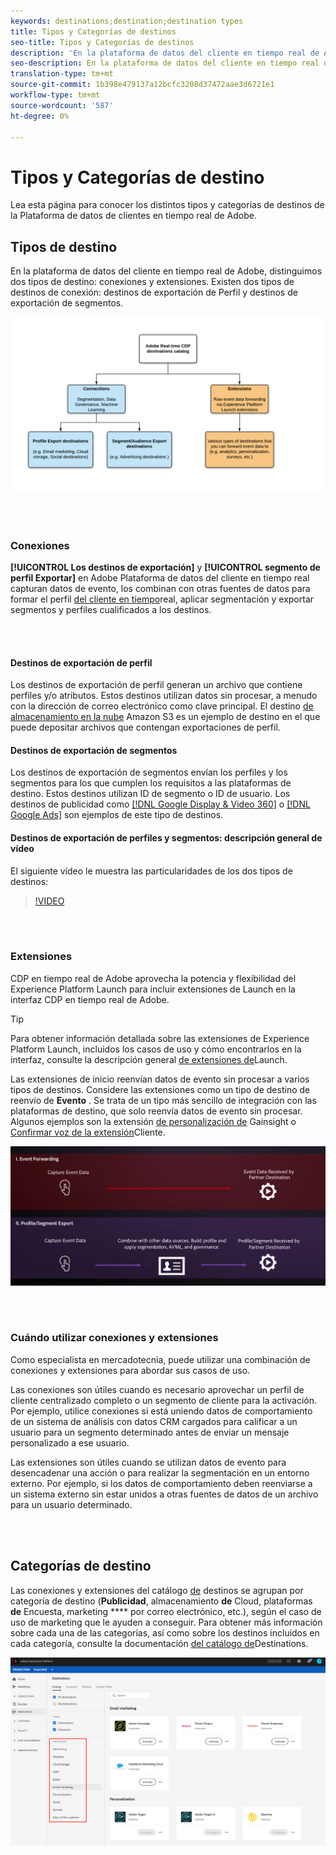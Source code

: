 ```yaml
---
keywords: destinations;destination;destination types
title: Tipos y Categorías de destinos
seo-title: Tipos y Categorías de destinos
description: 'En la plataforma de datos del cliente en tiempo real de Adobe, los destinos de exportación de Perfiles/segmentos capturan datos de evento, los combinan con otras fuentes de datos, aplican segmentación y exportan segmentos y perfiles cualificados a los destinos. Las extensiones de inicio reenvían datos de evento sin procesar a varios tipos de destinos. '
seo-description: En la plataforma de datos del cliente en tiempo real de Adobe, los destinos de exportación de Perfiles/segmentos capturan datos de evento, los combinan con otras fuentes de datos, aplican segmentación y exportan segmentos y perfiles cualificados a los destinos. Las extensiones de inicio reenvían datos de evento sin procesar a varios tipos de destinos.
translation-type: tm+mt
source-git-commit: 1b398e479137a12bcfc3208d37472aae3d6721e1
workflow-type: tm+mt
source-wordcount: '587'
ht-degree: 0%

---
```



# Tipos y Categorías de destino

Lea esta página para conocer los distintos tipos y categorías de destinos de la Plataforma de datos de clientes en tiempo real de Adobe.

## Tipos de destino

En la plataforma de datos del cliente en tiempo real de Adobe, distinguimos dos tipos de destino: conexiones y extensiones. Existen dos tipos de destinos de conexión: destinos de exportación de Perfil y destinos de exportación de segmentos.

![Tipos de destinos](/help/rtcdp/destinations/assets/types-of-destinations.png)

<br> 

### Conexiones

**[!UICONTROL Los destinos de exportación]** y **[!UICONTROL segmento de perfil Exportar]** en Adobe Plataforma de datos del cliente en tiempo real capturan datos de evento, los combinan con otras fuentes de datos para formar el perfil [del cliente en tiempo](/help/profile/home.md)real, aplicar segmentación y exportar segmentos y perfiles cualificados a los destinos.

<br> 

#### Destinos de exportación de perfil

Los destinos de exportación de perfil generan un archivo que contiene perfiles y/o atributos. Estos destinos utilizan datos sin procesar, a menudo con la dirección de correo electrónico como clave principal. El destino [de almacenamiento en la nube](/help/rtcdp/destinations/amazon-s3-destination.md) Amazon S3 es un ejemplo de destino en el que puede depositar archivos que contengan exportaciones de perfil.

#### Destinos de exportación de segmentos

Los destinos de exportación de segmentos envían los perfiles y los segmentos para los que cumplen los requisitos a las plataformas de destino. Estos destinos utilizan ID de segmento o ID de usuario. Los destinos de publicidad como [[!DNL Google Display &amp; Video 360]](/help/rtcdp/destinations/google-dv360-destination.md) o [[!DNL Google Ads]](/help/rtcdp/destinations/google-ads-destination.md) son ejemplos de este tipo de destinos.

#### Destinos de exportación de perfiles y segmentos: descripción general de vídeo

El siguiente vídeo le muestra las particularidades de los dos tipos de destinos:

>[!VIDEO](https://video.tv.adobe.com/v/29707?quality=12)

<br> 

### Extensiones

CDP en tiempo real de Adobe aprovecha la potencia y flexibilidad del Experience Platform Launch para incluir extensiones de Launch en la interfaz CDP en tiempo real de Adobe.

>[!TIP]
>
>Para obtener información detallada sobre las extensiones de Experience Platform Launch, incluidos los casos de uso y cómo encontrarlos en la interfaz, consulte la descripción general [de extensiones de](/help/rtcdp/destinations/experience-platform-launch-extensions.md)Launch.

Las extensiones de inicio reenvían datos de evento sin procesar a varios tipos de destinos. Considere las extensiones como un tipo de destino de reenvío de **Evento** . Se trata de un tipo más sencillo de integración con las plataformas de destino, que solo reenvía datos de evento sin procesar. Algunos ejemplos son la extensión [de personalización de](/help/rtcdp/destinations/gainsight-extension.md) Gainsight o [Confirmar voz de la extensión](/help/rtcdp/destinations/confirmit-digital-feedback-extension.md)Cliente.

![Extensiones de Experience Platform Launch en comparación con otros destinos](/help/rtcdp/destinations/assets/launch-and-other-destinations.png)

<br> 

### Cuándo utilizar conexiones y extensiones

Como especialista en mercadotecnia, puede utilizar una combinación de conexiones y extensiones para abordar sus casos de uso.

Las conexiones son útiles cuando es necesario aprovechar un perfil de cliente centralizado completo o un segmento de cliente para la activación. Por ejemplo, utilice conexiones si está uniendo datos de comportamiento de un sistema de análisis con datos CRM cargados para calificar a un usuario para un segmento determinado antes de enviar un mensaje personalizado a ese usuario.

Las extensiones son útiles cuando se utilizan datos de evento para desencadenar una acción o para realizar la segmentación en un entorno externo. Por ejemplo, si los datos de comportamiento deben reenviarse a un sistema externo sin estar unidos a otras fuentes de datos de un archivo para un usuario determinado.

<br> 

## Categorías de destino

Las conexiones y extensiones del catálogo [de](https://platform.adobe.com/destination/catalog) destinos se agrupan por categoría de destino (**Publicidad**, almacenamiento **de** Cloud, plataformas **de** Encuesta, marketing **** por correo electrónico, etc.), según el caso de uso de marketing que le ayuden a conseguir. Para obtener más información sobre cada una de las categorías, así como sobre los destinos incluidos en cada categoría, consulte la documentación [del catálogo de](/help/rtcdp/destinations/destinations-catalog.md)Destinations.

![Categorías de destino](/help/rtcdp/destinations/assets/destination-categories-menu.png)


